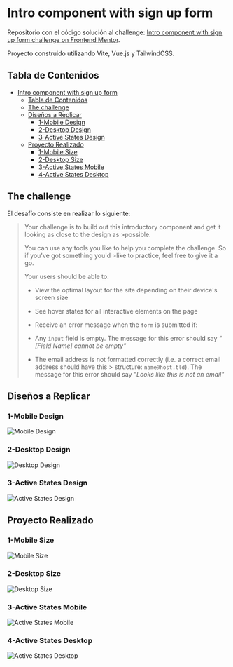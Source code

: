 # Intro component with sign up form

Repositorio con el código solución al challenge: [Intro component with sign up form challenge on Frontend Mentor](https://www.frontendmentor.io/challenges/intro-component-with-signup-form-5cf91bd49edda32581d28fd1).

Proyecto construido utilizando Vite, Vue.js y TailwindCSS.

## Tabla de Contenidos

- [Intro component with sign up form](#intro-component-with-sign-up-form)
  - [Tabla de Contenidos](#tabla-de-contenidos)
  - [The challenge](#the-challenge)
  - [Diseños a Replicar](#diseños-a-replicar)
    - [1-Mobile Design](#1-mobile-design)
    - [2-Desktop Design](#2-desktop-design)
    - [3-Active States Design](#3-active-states-design)
  - [Proyecto Realizado](#proyecto-realizado)
    - [1-Mobile Size](#1-mobile-size)
    - [2-Desktop Size](#2-desktop-size)
    - [3-Active States Mobile](#3-active-states-mobile)
    - [4-Active States Desktop](#4-active-states-desktop)

## The challenge

El desafío consiste en realizar lo siguiente:

> Your challenge is to build out this introductory component and get it looking as close to the design as >possible.
>
> You can use any tools you like to help you complete the challenge. So if you've got something you'd >like to practice, feel free to give it a go.
>
> Your users should be able to:
>
> - View the optimal layout for the site depending on their device's screen size
> - See hover states for all interactive elements on the page
> - Receive an error message when the `form` is submitted if:
>
> - Any `input` field is empty. The message for this error should say _"[Field Name] cannot be empty"_
> - The email address is not formatted correctly (i.e. a correct email address should have this > structure: `name@host.tld`). The message for this error should say _"Looks like this is not an email"_

## Diseños a Replicar

### 1-Mobile Design

![Mobile Design](./screenshots/mobile-design.jpg)

### 2-Desktop Design

![Desktop Design](./screenshots/desktop-design.jpg)

### 3-Active States Design

![Active States Design](./screenshots/active-states.jpg)

## Proyecto Realizado

### 1-Mobile Size

![Mobile Size](./screenshots/mobile_waldo.webp)

### 2-Desktop Size

![Desktop Size](./screenshots/desktop_waldo.webp)

### 3-Active States Mobile

![Active States Mobile](./screenshots/active_states_mobile_waldo.webp)

### 4-Active States Desktop

![Active States Desktop](./screenshots/active_states_waldo.webp)
